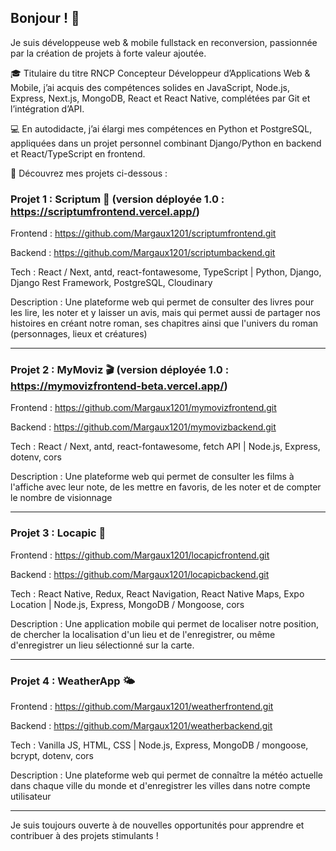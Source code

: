 ## Bonjour ! 👋  
Je suis développeuse web & mobile fullstack en reconversion, passionnée par la création de projets à forte valeur ajoutée.  

🎓 Titulaire du titre RNCP Concepteur Développeur d’Applications Web & Mobile, j’ai acquis des compétences solides en JavaScript, Node.js, Express, Next.js, MongoDB, React et React Native, complétées par Git et l’intégration d’API.  

💻 En autodidacte, j’ai élargi mes compétences en Python et PostgreSQL, appliquées dans un projet personnel combinant Django/Python en backend et React/TypeScript en frontend.  

🔗 Découvrez mes projets ci-dessous : 

### Projet 1 : Scriptum 📖 (version déployée 1.0 : https://scriptumfrontend.vercel.app/)
Frontend : https://github.com/Margaux1201/scriptumfrontend.git

Backend : https://github.com/Margaux1201/scriptumbackend.git

Tech : React / Next, antd, react-fontawesome, TypeScript  |  Python, Django, Django Rest Framework, PostgreSQL, Cloudinary

Description : Une plateforme web qui permet de consulter des livres pour les lire, les noter et y laisser un avis, mais qui permet aussi de partager nos histoires en créant notre roman, ses chapitres ainsi que l'univers du roman (personnages, lieux et créatures)

---

### Projet 2 : MyMoviz 🎬 (version déployée 1.0 : https://mymovizfrontend-beta.vercel.app/)
Frontend : https://github.com/Margaux1201/mymovizfrontend.git

Backend : https://github.com/Margaux1201/mymovizbackend.git

Tech : React / Next, antd, react-fontawesome, fetch API  |  Node.js, Express, dotenv, cors

Description : Une plateforme web qui permet de consulter les films à l'affiche avec leur note, de les mettre en favoris, de les noter et de compter le nombre de visionnage

---
 
### Projet 3 : Locapic 📍
Frontend : https://github.com/Margaux1201/locapicfrontend.git

Backend : https://github.com/Margaux1201/locapicbackend.git

Tech : React Native, Redux, React Navigation, React Native Maps, Expo Location  |  Node.js, Express, MongoDB / Mongoose, cors

Description : Une application mobile qui permet de localiser notre position, de chercher la localisation d'un lieu et de l'enregistrer, ou même d'enregistrer un lieu sélectionné sur la carte.

---

### Projet 4 : WeatherApp 🌤
Frontend : https://github.com/Margaux1201/weatherfrontend.git

Backend : https://github.com/Margaux1201/weatherbackend.git

Tech : Vanilla JS, HTML, CSS  |  Node.js, Express, MongoDB / mongoose, bcrypt, dotenv, cors

Description : Une plateforme web qui permet de connaître la météo actuelle dans chaque ville du monde et d'enregistrer les villes dans notre compte utilisateur

---

Je suis toujours ouverte à de nouvelles opportunités pour apprendre et contribuer à des projets stimulants !

<!--
**Margaux1201/Margaux1201** is a ✨ _special_ ✨ repository because its `README.md` (this file) appears on your GitHub profile.

Here are some ideas to get you started:

- 🔭 I’m currently working on ...
- 🌱 I’m currently learning ...
- 👯 I’m looking to collaborate on ...
- 🤔 I’m looking for help with ...
- 💬 Ask me about ...
- 📫 How to reach me: ...
- 😄 Pronouns: ...
- ⚡ Fun fact: ...
-->
